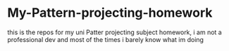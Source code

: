 # My-Pattern-projecting-homework
this is the repos for my uni Patter projecting subject homework, i am not a professional dev and most of the times i barely know what im doing
